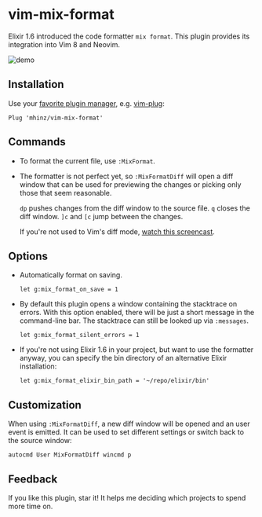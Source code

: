 # vim-mix-format

Elixir 1.6 introduced the code formatter `mix format`. This plugin provides its
integration into Vim 8 and Neovim.

![demo](demo.gif)

## Installation

Use your [favorite plugin manager](https://github.com/mhinz/vim-galore#managing-plugins), e.g.
[vim-plug](https://github.com/junegunn/vim-plug):

    Plug 'mhinz/vim-mix-format'

## Commands

* To format the current file, use `:MixFormat`.

* The formatter is not perfect yet, so `:MixFormatDiff` will open a diff window
  that can be used for previewing the changes or picking only those that seem
  reasonable.

  `dp` pushes changes from the diff window to the source file. `q` closes the diff
  window. `]c` and `[c` jump between the changes.

  If you're not used to Vim's diff mode, [watch this
  screencast](http://vimcasts.org/episodes/comparing-buffers-with-vimdiff).

## Options

* Automatically format on saving.

  ```vim
  let g:mix_format_on_save = 1
  ```

* By default this plugin opens a window containing the stacktrace on errors.
  With this option enabled, there will be just a short message in the
  command-line bar. The stacktrace can still be looked up via `:messages`.

  ```vim
  let g:mix_format_silent_errors = 1
  ```

* If you're not using Elixir 1.6 in your project, but want to use the formatter
  anyway, you can specify the bin directory of an alternative Elixir installation:

  ```vim
  let g:mix_format_elixir_bin_path = '~/repo/elixir/bin'
  ```

## Customization

When using `:MixFormatDiff`, a new diff window will be opened and an user event
is emitted. It can be used to set different settings or switch back to the
source window:

```vim
autocmd User MixFormatDiff wincmd p
```

## Feedback

If you like this plugin, star it! It helps me deciding which projects to spend
more time on.
